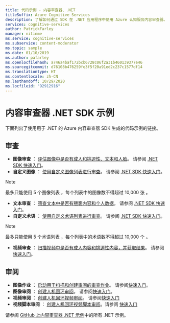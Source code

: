 ```yaml
---
title: 代码示例 - 内容审查器、.NET
titleSuffix: Azure Cognitive Services
description: 了解如何通过 SDK 在 .NET 应用程序中使用 Azure 认知服务内容审查器。
services: cognitive-services
author: PatrickFarley
manager: nitinme
ms.service: cognitive-services
ms.subservice: content-moderator
ms.topic: sample
ms.date: 01/10/2019
ms.author: pafarley
ms.openlocfilehash: a746a4baf172bcb6728c06f2a31b460139377e46
ms.sourcegitcommit: d76108b476259fe3f5f20a91ed2c237c1577df14
ms.translationtype: HT
ms.contentlocale: zh-CN
ms.lasthandoff: 10/29/2020
ms.locfileid: "92912916"
---
```

# <a name="content-moderator-net-sdk-samples"></a>内容审查器 .NET SDK 示例

下面列出了使用用于 .NET 的 Azure 内容审查器 SDK 生成的代码示例的链接。

## <a name="moderation"></a>审查

- **图像审查** ： [评估图像中是否有成人和挑逗性、文本和人脸](https://github.com/Azure-Samples/cognitive-services-dotnet-sdk-samples/blob/master/ContentModerator/ImageModeration/Program.cs)。 请参阅 [.NET SDK 快速入门](./client-libraries.md?pivots=programming-language-csharp%253fpivots%253dprogramming-language-csharp)。
- **自定义图像** ： [使用自定义图像列表进行审查](https://github.com/Azure-Samples/cognitive-services-dotnet-sdk-samples/blob/master/ContentModerator/ImageListManagement/Program.cs)。 请参阅 [.NET SDK 快速入门](./client-libraries.md?pivots=programming-language-csharp%253fpivots%253dprogramming-language-csharp)。

> [!NOTE]
> 最多只能使用 5 个图像列表  ，每个列表中的图像数不得超过 10,000 张  。
>

- **文本审查** ： [筛查文本中是否有猥亵内容和个人数据](https://github.com/Azure-Samples/cognitive-services-dotnet-sdk-samples/blob/master/ContentModerator/TextModeration/Program.cs)。 请参阅 [.NET SDK 快速入门](./client-libraries.md?pivots=programming-language-csharp%253fpivots%253dprogramming-language-csharp)。
- **自定义术语** ： [使用自定义术语列表进行审查](https://github.com/Azure-Samples/cognitive-services-dotnet-sdk-samples/blob/master/ContentModerator/TermListManagement/Program.cs)。 请参阅 [.NET SDK 快速入门](./client-libraries.md?pivots=programming-language-csharp%253fpivots%253dprogramming-language-csharp)。

> [!NOTE]
> 最多只能使用 5 个术语列表  ，每个列表中的术语数不得超过 10,000 个  。
>

- **视频审查** ： [扫描视频中是否有成人内容和挑逗性内容，并获取结果](https://github.com/Azure-Samples/cognitive-services-dotnet-sdk-samples/blob/master/ContentModerator/VideoModeration/Program.cs)。 请参阅[快速入门](video-moderation-api.md)。

## <a name="review"></a>审阅

- **图像作业** ： [启动用于扫描和创建审阅的审查作业](https://github.com/Azure-Samples/cognitive-services-dotnet-sdk-samples/blob/master/ContentModerator/ImageJobs/Program.cs)。 请参阅[快速入门](moderation-jobs-quickstart-dotnet.md)。
- **图像审阅** ： [创建人机回环审阅](https://github.com/Azure-Samples/cognitive-services-dotnet-sdk-samples/blob/master/ContentModerator/ImageReviews/Program.cs)。 请参阅[快速入门](./client-libraries.md?pivots=programming-language-csharp%253fpivots%253dprogramming-language-csharp)。
- **视频审阅** ： [创建人机回环视频审阅](https://github.com/Azure-Samples/cognitive-services-dotnet-sdk-samples/blob/master/ContentModerator/VideoReviews/Program.cs)。 请参阅[快速入门](video-reviews-quickstart-dotnet.md)
- **视频脚本审阅** ： [创建人机回环视频脚本审阅](https://github.com/Azure-Samples/cognitive-services-dotnet-sdk-samples/blob/master/ContentModerator/VideoTranscriptReviews/Program.cs)。请参阅 [快速入门](video-reviews-quickstart-dotnet.md)

请参阅 [GitHub 上内容审查器 .NET 示例](https://github.com/Azure-Samples/cognitive-services-dotnet-sdk-samples/tree/master/ContentModerator)中的所有 .NET 示例。